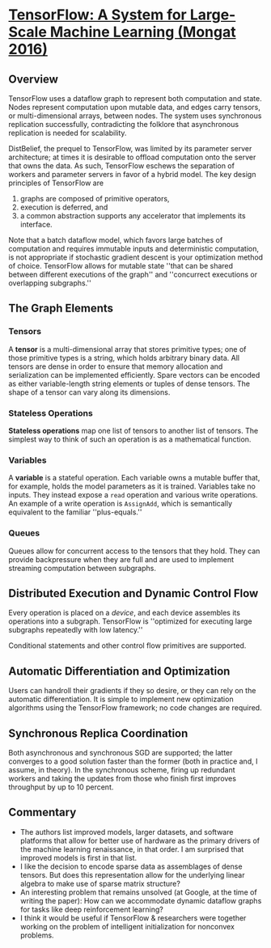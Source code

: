 # [TensorFlow: A System for Large-Scale Machine Learning (Mongat 2016)](https://www.usenix.org/system/files/conference/osdi16/osdi16-abadi.pdf)

## Overview
TensorFlow uses a dataflow graph to represent both computation and state.
Nodes represent computation upon mutable data, and edges carry tensors, or
multi-dimensional arrays, between nodes. The system uses synchronous replication
successfully, contradicting the folklore that asynchronous replication is
needed for scalability.

DistBelief, the prequel to TensorFlow, was limited by its parameter server
architecture; at times it is desirable to offload computation onto the
server that owns the data. As such, TensorFlow eschews the separation
of workers and parameter servers in favor of a hybrid model. The key design
principles of TensorFlow are

1. graphs are composed of primitive operators,
2. execution is deferred, and
3. a common abstraction supports any accelerator that implements its interface.

Note that a batch dataflow model, which favors large batches of computation and
requires immutable inputs and deterministic computation, is not appropriate
if stochastic gradient descent is your optimization method of choice. 
TensorFlow allows for mutable state ''that can be shared between different
executions of the graph'' and ''concurrect executions or overlapping
subgraphs.''

## The Graph Elements

### Tensors
A **tensor** is a multi-dimensional array that stores primitive types; one
of those primitive types is a string, which holds arbitrary binary data.
All tensors are dense in order to ensure that memory allocation and
serialization can be implemented efficiently. Spare vectors can be encoded
as either variable-length string elements or tuples of dense tensors. The
shape of a tensor can vary along its dimensions.

### Stateless Operations
**Stateless operations** map one list of tensors to another list of
tensors. The simplest way to think of such an operation is as a mathematical
function.

### Variables
A **variable** is a stateful operation. Each variable owns a mutable
buffer that, for example, holds the model parameters as it is trained.
Variables take no inputs. They instead expose a `read` operation and various
write operations. An example of a write operation is `AssignAdd`, which
is semantically equivalent to the familiar ''plus-equals.''

### Queues
Queues allow for concurrent access to the tensors that they hold. They can
provide backpressure when they are full and are used to implement streaming
computation between subgraphs.

## Distributed Execution and Dynamic Control Flow
Every operation is placed on a *device*, and each device assembles its
operations into a subgraph. TensorFlow is ''optimized for executing large
subgraphs repeatedly with low latency.''

Conditional statements and other control flow primitives are supported.

## Automatic Differentiation and Optimization
Users can handroll their gradients if they so desire, or they can rely on
the automatic differentiation. It is simple to implement new optimization
algorithms using the TensorFlow framework; no code changes are required.

## Synchronous Replica Coordination
Both asynchronous and synchronous SGD are supported; the latter converges
to a good solution faster than the former (both in practice and, I assume,
in theory). In the synchronous scheme, firing up redundant workers and
taking the updates from those who finish first improves throughput by up to
10 percent.

## Commentary
* The authors list improved models, larger datasets, and software platforms
  that allow for better use of hardware as the primary drivers of the machine
  learning renaissance, in that order. I am surprised that improved models
  is first in that list.
* I like the decision to encode sparse data as assemblages of dense tensors.
  But does this representation allow for the underlying linear algebra
  to make use of sparse matrix structure?
* An interesting problem that remains unsolved (at Google, at the time of
  writing the paper): How can we accommodate dynamic dataflow graphs for
  tasks like deep reinforcement learning?
* I think it would be useful if TensorFlow & researchers were together
  working on the problem of intelligent initialization for nonconvex problems.
